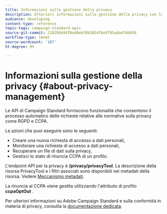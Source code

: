 ```yaml
---
title: Informazioni sulla gestione della privacy
description: Ulteriori informazioni sulla gestione della privacy con le API
audience: developing
content-type: reference
topic-tags: campaign-standard-apis
source-git-commit: 210289d44f0ad0ebf0b2654f6e9795adad7dd458
workflow-type: tm+mt
source-wordcount: '107'
ht-degree: 0%

---
```



# Informazioni sulla gestione della privacy {#about-privacy-management}

Le API di Campaign Standard forniscono funzionalità che consentono il processo automatico delle richieste relative alle normative sulla privacy come RGPD e CCPA.

Le azioni che puoi eseguire sono le seguenti:

* Creare una nuova richiesta di accesso a dati personali,
* Monitorare una richiesta di accesso a dati personali,
* Recuperare un file di dati sulla privacy,
* Gestisci lo stato di rinuncia CCPA di un profilo.

L&#39;endpoint API per la privacy è **/privacy/privacyTool**. La descrizione della risorsa PrivacyTool e i filtri associati sono disponibili nei metadati della risorsa. Vedere [Meccanismo metadati](../../api/using/metadata-mechanism.md).

La rinuncia al CCPA viene gestita utilizzando l&#39;attributo di profilo **ccpaOptOut** .

Per ulteriori informazioni su Adobe Campaign Standard e sulla conformità in materia di privacy, consulta la [documentazione dedicata](../../start/using/privacy-requests.md).
